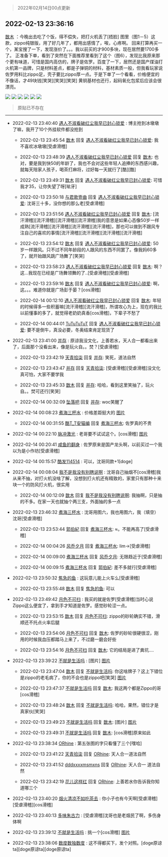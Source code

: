 > 2022年02月14日00点更新
<link rel="stylesheet" href="https://cdn.jsdelivr.net/gh/taotie6/sampleJSON@main/css/photo_show.css">
<meta name="referrer" content="no-referrer" />


 ## 2022-02-13 23:36:16 

 [㪚木](https://www.coolapk.com/feed/33533365?shareKey=MzdjOWNiMWZhNzZlNjIwOTJiNDc~) ：今晚出去吃了个饭，得不偿失，把打火机丢了[捂脸]
图里（图1－5）这款，zippo纯银版，用了好几年了，都用出感情了，唉，心疼啊。
回来打算再买一个，某宝搜了一下，发现涨价了。。。我以前买的才900多块，现在居然要1700多了。
正准备下单<!--break-->，看到了突然在下面推荐里看到了这个（图6），发现比我原来那个更有味道，可惜是国内高仿的，牌子是佐罗。百度了一下，居然还是国产煤油打火机第一品牌，只是材料差点，都是子弹铜的材料，基材素质一般，但我看玩家说佐罗用料比zippo足，壳子要比zippo厚一点。于是下单了一个看看，价格便宜的不像话，才49块钱[笑哭][笑哭][笑哭]
黄铜基材也还行，起码氧化包浆后应该会很漂亮。 

<div class="album">
<img class="img-item" src="http://image.coolapk.com/feed/2022/0213/23/1081091_54c4ab81_6572_3476_770@1012x1231.jpeg" />
<img class="img-item" src="http://image.coolapk.com/feed/2022/0213/23/1081091_c3ecf06e_6572_3482_657@1080x1005.jpeg" />
<img class="img-item" src="http://image.coolapk.com/feed/2022/0213/23/1081091_298fa76a_6572_3488_98@1080x1433.jpeg" />
<img class="img-item" src="http://image.coolapk.com/feed/2022/0213/23/1081091_ac4da2e1_6572_3491_492@1080x1122.jpeg" />
<img class="img-item" src="http://image.coolapk.com/feed/2022/0213/23/1081091_cae96800_6572_35_973@1080x1074.jpeg" />
<img class="img-item" src="http://image.coolapk.com/feed/2022/0213/23/1081091_d0e37f05_6572_3506_530@874x1018.jpeg" />
</div>

> 原贴已不存在 

 ------- 

- 2022-02-13 23:40:40 [遇人不淑看破红尘我早已封心锁爱](uid=15594231) : 博主抢到冰墩墩了嘛，我开了10个外挂软件都没抢到 

    - 2022-02-13 23:45:54 [㪚木](uid=1081091) 回复 [遇人不淑看破红尘我早已封心锁爱](uid=15594231): 我不喜欢冰墩墩[受虐滑稽] 

    - 2022-02-13 23:48:39 [遇人不淑看破红尘我早已封心锁爱](uid=15594231) 回复 [㪚木](uid=1081091): 也对，要是我到快50的年龄了，我也不会对这些年轻人追捧的东西感兴趣，就每天陪家人孩子，喝茶打麻将，过好每一天就行了[酷][酷] 

    - 2022-02-13 23:49:31 [㪚木](uid=1081091) 回复 [遇人不淑看破红尘我早已封心锁爱](uid=15594231): 可惜我才35，让你失望了呀[呲牙] 

    - 2022-02-13 23:50:18 [与君歌壹曲](uid=1115264) 回复 [遇人不淑看破红尘我早已封心锁爱](uid=15594231): 沈哥三十多，没你想的那么老[受虐滑稽] 

    - 2022-02-13 23:51:56 [遇人不淑看破红尘我早已封心锁爱](uid=15594231) 回复 [㪚木](uid=1081091): [流汗滑稽][流汗滑稽][流汗滑稽][流汗滑稽]我的意思是如果心态像50岁一样成熟[流汗滑稽][流汗滑稽][流汗滑稽][流汗滑稽]，那也可以做到不跟风专注自己的喜欢的事情[流汗滑稽][流汗滑稽][流汗滑稽][流汗滑稽] 

    - 2022-02-13 23:54:12 [㪚木](uid=1081091) 回复 [遇人不淑看破红尘我早已封心锁爱](uid=15594231): 50岁一样跟风。只不过不同年龄段的人跟风的东西不同罢了。像我妈60多了，就开始跟风跳广场舞了[笑哭] 

    - 2022-02-13 23:58:23 [遇人不淑看破红尘我早已封心锁爱](uid=15594231) 回复 [㪚木](uid=1081091): 啊？这...我现在已经是广场舞领舞的了..[受虐滑稽][受虐滑稽] 

    - 2022-02-13 23:59:16 [㪚木](uid=1081091) 回复 [遇人不淑看破红尘我早已封心锁爱](uid=15594231): 啊，这。。。难道你就是广场彭于晏？[cos滑稽] 

    - 2022-02-14 00:12:10 [遇人不淑看破红尘我早已封心锁爱](uid=15594231) 回复 [㪚木](uid=1081091): 年轻的时候得多一些积蓄嘛[流汗滑稽][流汗滑稽]，所谓攻心为上，现在的我比以前懂事的多了，就觉得老奶奶真香[cos滑稽]，下辈子不愁了 

    - 2022-02-14 00:44:01 [TuTuTuTuT](uid=1433312) 回复 [遇人不淑看破红尘我早已封心锁爱](uid=15594231): 要不是倒牛，真没必要，冬奥结束肯定现货了 

- 2022-02-13 23:41:00 [并存](uid=1248138) : 原谅我没文化，上善若水，天人合一都看出来了，后面那个没看出来，像是玩火自。。焚？[受虐滑稽] 

    - 2022-02-13 23:42:19 [天青拾柒](uid=2874164) 回复 [并存](uid=1248138): 笑死，道法自然 

    - 2022-02-13 23:43:47 [并存](uid=1248138) 回复 [天青拾柒](uid=2874164): [受虐滑稽][受虐滑稽]没文化真可怕，大家不要学我 

    - 2022-02-13 23:45:33 [㪚木](uid=1081091) 回复 [并存](uid=1248138): 哈哈，看到这里笑抽了，玩火自。。焚可还行[笑哭] 

    - 2022-02-14 00:32:09 [坠落吧](uid=1086954) 回复 [并存](uid=1248138): woc笑醒了 

- 2022-02-14 00:08:23 [煮海三杯水](uid=695018) : 价格差距挺大的 [图片](http://image.coolapk.com/feed/2022/0214/00/695018_8502_4813_521@828x1792.jpg)

    - 2022-02-14 00:31:55 [酷T_T安猫编](uid=3220399) 回复 [煮海三杯水](uid=695018): 佐罗真的不贵 

- 2022-02-14 00:22:10 [脉冲激光](uid=1825566) : 老哥要不试试这个。[cos滑稽] [图片](http://image.coolapk.com/feed/2022/0214/00/1825566_9329_9581_900@828x1792.jpg)

- 2022-02-14 00:20:41 [咸鱼的翻身](uid=3945270) : 佐罗原来是国产龙头啊，以前买过一个我以为是小作坊[受虐滑稽] 

- 2022-02-14 00:15:57 [酷发114514](uid=4321323) : 可以，沈哥同款+1[doge] 

- 2022-02-14 00:08:04 [我不是我没有别瞎说啊](uid=2231912) : 沈哥自己抽烟不[cos滑稽]我从来不抽，对打火机没啥了解，没想到打火机还有精致的，家里只有那种十来块一个的防风打火机，很实用 

    - 2022-02-14 00:12:09 [㪚木](uid=1081091) 回复 [我不是我没有别瞎说啊](uid=2231912): 我抽啊，只是抽的不多。在家一天也就抽个两三支，外面抽的多一点 

- 2022-02-13 23:46:32 [煮海三杯水](uid=695018) : 沈哥用图六，我也用图六，我（填空）沈哥[受虐滑稽] 

    - 2022-02-13 23:53:44 [郭伯紀](uid=2859803) 回复 [煮海三杯水](uid=695018): ≈。不能再高了[受虐滑稽] 

    - 2022-02-14 00:04:26 [风乔夕月](uid=2725527) 回复 [煮海三杯水](uid=695018): lim→[受虐滑稽] 

    - 2022-02-14 00:09:00 [煮海三杯水](uid=695018) 回复 [风乔夕月](uid=2725527): 无限趋近于[受虐滑稽] 

    - 2022-02-14 00:09:15 [煮海三杯水](uid=695018) 回复 [郭伯紀](uid=2859803): 差不多就行[受虐滑稽] 

- 2022-02-13 23:50:32 [焦急的鱼](uid=1066955) : 这玩意儿能上火车么[受虐滑稽] 

    - 2022-02-13 23:55:48 [㪚木](uid=1081091) 回复 [焦急的鱼](uid=1066955): 可以 

- 2022-02-13 23:49:42 [月色不可扫](uid=3639201) : 我买的就是佐罗[受虐滑稽]当时心说Zippo这么便宜了，拿到手才知道是佐罗。感觉砂轮涩一点。 

    - 2022-02-13 23:53:15 [㪚木](uid=1081091) 回复 [月色不可扫](uid=3639201): zippo的砂轮确实不错，滑顺还不托点火率后腿 

    - 2022-02-13 23:54:06 [月色不可扫](uid=3639201) 回复 [㪚木](uid=1081091): 佐罗的砂轮很硬很涩，刚用的时候我血压都踏马上来了，不过磨一磨会好些 

    - 2022-02-13 23:54:16 [月色不可扫](uid=3639201) 回复 [㪚木](uid=1081091): 它的结局是进了粪坑.... 

- 2022-02-13 23:39:22 [不就是生活吗](uid=2904634) : [图片] [图片](http://image.coolapk.com/feed/2022/0213/23/2904634_5cec91c7_6762_0918_965@1744x3648.jpeg)

    - 2022-02-13 23:47:04 [㪚木](uid=1081091) 回复 [不就是生活吗](uid=2904634): 你这啥牌子？这上下错位是zippo的老毛病了，你的不会也是zippo吧[笑哭] [图片](http://image.coolapk.com/feed/2022/0213/23/1081091_abd4aff0_7223_7698_662@643x1071.jpeg)

    - 2022-02-13 23:47:37 [不就是生活吗](uid=2904634) 回复 [㪚木](uid=1081091): 我这两个都是Zippo的哥[cos滑稽] 

    - 2022-02-13 23:48:24 [㪚木](uid=1081091) 回复 [不就是生活吗](uid=2904634): 哈哈，果然，错位才是真家伙[笑哭] 

    - 2022-02-13 23:49:23 [不就是生活吗](uid=2904634) 回复 [㪚木](uid=1081091): [图片] [图片](http://image.coolapk.com/feed/2022/0213/23/2904634_f124c54d_7362_1804_125@1744x3648.jpeg)

    - 2022-02-13 23:49:31 [不就是生活吗](uid=2904634) 回复 [㪚木](uid=1081091): [cos滑稽]原来如此 

- 2022-02-13 23:38:34 [ORhine](uid=3247844) : 第五张图的字只看懂了三个[嘿哈] 

    - 2022-02-13 23:41:22 [天青拾柒](uid=2874164) 回复 [ORhine](uid=3247844): 天人合一道法自然 

    - 2022-02-13 23:41:52 [dddxxxxmsmxns](uid=4124347) 回复 [ORhine](uid=3247844): 天人合一 道法自然 

    - 2022-02-13 23:42:19 [花儿这样红](uid=3618501) 回复 [ORhine](uid=3247844): 上善若水你告诉我你知道哪三个 

- 2022-02-13 23:40:20 [烟火清凉不如吃茶去](uid=4279524) : 你小子也有今天啊[受虐滑稽][受虐滑稽][cos滑稽] 

- 2022-02-13 23:40:13 [多味朱古力](uid=1614110) : [受虐滑稽]沈哥也是老烟民了啊，多伤身体啊 

- 2022-02-13 23:39:12 [不就是生活吗](uid=2904634) : 挑一个[cos滑稽] [图片](http://image.coolapk.com/feed/2022/0213/23/2904634_56ec19aa_6751_9987_973@1744x3648.jpeg)

- 2022-02-13 23:38:06 [数度数独数度](uid=1649918) : 这不得都买下，发个对照。[doge原谅ta][doge原谅ta][doge原谅ta] 

